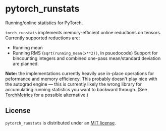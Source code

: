 # pytorch_runstats
Running/online statistics for PyTorch.

`torch_runstats` implements memory-efficient online reductions on tensors. Currently supported reductions are:
 - Running mean
 - Running RMS (`sqrt(running_mean(x**2))`, in psuedocode)
Support for bincounting integers and combined one-pass mean/standard deviation are planned.

**Note:** the implementations currently heavily use in-place operations for peformance and memory efficiency. This probably doesn't play nice with the autograd engine — this is currently likely the wrong library for accumulating running statistics you want to backward through. (See [TorchMetrics](https://torchmetrics.readthedocs.io/en/latest/) for a possible alternative.)

## License

`pytorch_runstats` is distributed under an [MIT license](LICENSE).